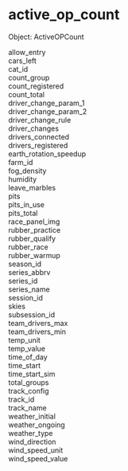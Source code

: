 # active_op_count

Object: ActiveOPCount


allow_entry  
cars_left  
cat_id  
count_group  
count_registered  
count_total  
driver_change_param_1  
driver_change_param_2  
driver_change_rule  
driver_changes  
drivers_connected  
drivers_registered  
earth_rotation_speedup  
farm_id  
fog_density  
humidity  
leave_marbles  
pits  
pits_in_use  
pits_total  
race_panel_img  
rubber_practice  
rubber_qualify  
rubber_race  
rubber_warmup  
season_id  
series_abbrv  
series_id  
series_name  
session_id  
skies  
subsession_id  
team_drivers_max  
team_drivers_min  
temp_unit  
temp_value  
time_of_day  
time_start  
time_start_sim  
total_groups  
track_config  
track_id  
track_name  
weather_initial  
weather_ongoing  
weather_type  
wind_direction  
wind_speed_unit  
wind_speed_value  

